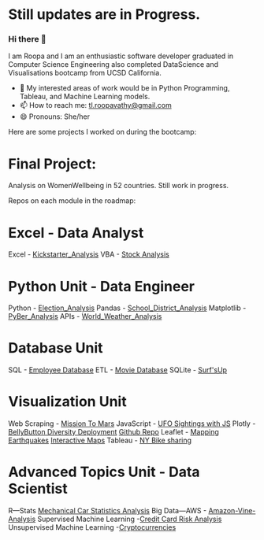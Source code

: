 
# Still updates are in Progress.
### Hi there 👋
I am Roopa and I am an enthusiastic software developer graduated in Computer Science Engineering also 
completed DataScience and Visualisations bootcamp from UCSD California.

<!--
**RoopaRaghav/RoopaRaghav** is a ✨ _special_ ✨ repository because its `README.md` (this file) appears on your GitHub profile.-->



- 🌱 My interested areas of work would be in Python Programming, Tableau, and Machine Learning models.
- 📫 How to reach me: tl.roopavathy@gmail.com
- 😄 Pronouns: She/her

Here are some projects I worked on during the bootcamp:
# Final Project:
Analysis on WomenWellbeing in 52 countries.
Still work in progress.

Repos on each module in the roadmap:

# Excel - Data Analyst
Excel - [Kickstarter_Analysis](https://github.com/RoopaRaghav/KickStarter_Analysis.git)
VBA - [Stock Analysis](https://github.com/RoopaRaghav/stock-analysis.git)

# Python Unit - Data Engineer
Python - [Election_Analysis](https://github.com/RoopaRaghav/Election_Analysis.git)
Pandas - [School_District_Analysis](https://github.com/RoopaRaghav/School_District_Analysis.git)
Matplotlib - [PyBer_Analysis](https://github.com/RoopaRaghav/PyBer_Analysis.git)
APIs - [World_Weather_Analysis](https://github.com/RoopaRaghav/World_Weather_AnalysisLinks)

# Database Unit
SQL - [Employee Database](https://github.com/RoopaRaghav/Pewlett-Hackard-Analysis-.git)
ETL - [Movie Database](https://github.com/RoopaRaghav/Movies-ETL.git)
SQLite - [Surf'sUp](https://github.com/RoopaRaghav/surfs_up.git)

# Visualization Unit 
Web Scraping - [Mission To Mars](https://github.com/RoopaRaghav/Mission-To-Mars.git)
JavaScript - [UFO Sightings with JS](https://github.com/RoopaRaghav/UFOs.git)
Plotly - [BellyButton Diversity Deployment](https://rooparaghav.github.io/plotly_deploy/) [Github Repo](https://github.com/RoopaRaghav/plotly_deploy)
Leaflet - [Mapping Earthquakes](https://github.com/RoopaRaghav/Mapping_Earthquakes.git) [Interactive Maps](https://rooparaghav.github.io/Earthquake_Challenge)
Tableau - [NY Bike sharing](https://github.com/RoopaRaghav/Bikesharing.git)

# Advanced Topics Unit - Data Scientist
R—Stats [Mechanical Car Statistics Analysis](https://github.com/RoopaRaghav/MechaCar_Statistical_Analysis-.git)
Big Data—AWS - [Amazon-Vine-Analysis](https://github.com/RoopaRaghav/Amazon_Vine_Analysis.git)
Supervised Machine Learning -[Credit Card Risk Analysis](https://github.com/RoopaRaghav/Credit_Risk_Analysis.git)
Unsupervised Machine Learning -[Cryptocurrencies](https://github.com/RoopaRaghav/Cryptocurrencies.git) 
